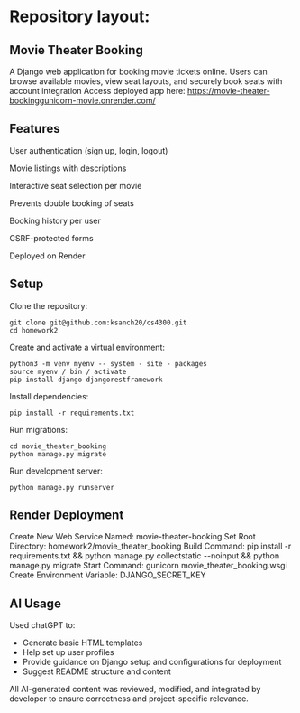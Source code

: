 # Repository layout:


## Movie Theater Booking
A Django web application for booking movie tickets online. Users can browse available movies, view seat layouts, and securely book seats with account integration
Access deployed app here: https://movie-theater-bookinggunicorn-movie.onrender.com/ 

## Features
User authentication (sign up, login, logout)

Movie listings with descriptions

Interactive seat selection per movie

Prevents double booking of seats

Booking history per user

CSRF-protected forms

Deployed on Render


## Setup 

Clone the repository:

    git clone git@github.com:ksanch20/cs4300.git
    cd homework2

Create and activate a virtual environment:

    python3 -m venv myenv -- system - site - packages
    source myenv / bin / activate
    pip install django djangorestframework


Install dependencies:

    pip install -r requirements.txt

Run migrations:

    cd movie_theater_booking
    python manage.py migrate

Run development server:

    python manage.py runserver


## Render Deployment 

Create New Web Service Named: movie-theater-booking
Set Root Directory: homework2/movie_theater_booking
Build Command: 
    pip install -r requirements.txt && python manage.py collectstatic --noinput && python manage.py migrate
Start Command: 
    gunicorn movie_theater_booking.wsgi
Create Environment Variable: DJANGO_SECRET_KEY 

## AI Usage
Used chatGPT to:
- Generate basic HTML templates
- Help set up user profiles 
- Provide guidance on Django setup and configurations for deployment
- Suggest README structure and content

All AI-generated content was reviewed, modified, and integrated by developer
to ensure correctness and project-specific relevance. 




